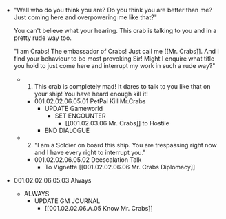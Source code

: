 - "Well who do you think you are? Do you think you are better than me? Just coming here and overpowering me like that?"
  
  You can't believe what your hearing. This crab is talking to you and in a pretty rude way too.
  
  "I am Crabs! The embassador of Crabs! Just call me [[Mr. Crabs]]. And I find your behaviour to be most provoking Sir! Might I enquire what title you hold to just come here and interrupt my work in such a rude way?"
	- 1. This crab is completely mad! It dares to talk to you like that on your ship! You have heard enough kill it!
		- 001.02.02.06.05.01 PetPal Kill Mr.Crabs
			- UPDATE Gameworld
				- SET ENCOUNTER
					- [[001.02.03.06 Mr. Crabs]] to Hostile
			- END DIALOGUE
	- 2. "I am a Soldier on board this ship. You are trespassing right now and I have every right to interrupt you."
		- 001.02.02.06.05.02 Deescalation Talk
			- To Vignette [[001.02.02.06.06 Mr. Crabs Diplomacy]]
- 001.02.02.06.05.03 Always
	- ALWAYS
		- UPDATE GM JOURNAL
			- [[001.02.02.06.A.05 Know Mr. Crabs]]
